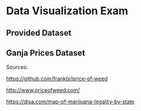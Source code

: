 # Data Visualization Exam



## Provided Dataset




## Ganja Prices Dataset





Sources:

https://github.com/frankbi/price-of-weed

http://www.priceofweed.com/

https://disa.com/map-of-marijuana-legality-by-state

